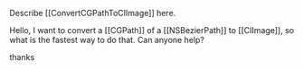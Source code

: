 Describe [[ConvertCGPathToCIImage]] here.

Hello,
I want to convert a [[CGPath]] of a [[NSBezierPath]] to [[CIImage]], so what is the fastest way to do that. Can anyone help?

thanks